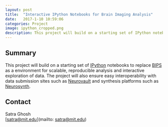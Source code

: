 ```yaml
---
layout: post
title:  "Interactive IPython Notebooks for Brain Imaging Analysis"
date:   2017-1-10 10:59:06
categories: Project
image: ipython_cropped.png
description: This project will build on a starting set of IPython notebooks to replace BIPS
---
```

## Summary
This project will build on a starting set of [IPython](http://ipython.org/notebook.html) notebooks to replace [BIPS](https://github.com/INCF/BrainImagingPipelines) as a environment for scalable, reproducible analysis and interactive exploration of data. The project will also ensure easy interoperability with data submission sites such as [Neurovault](http://brainhack.org/neurovault-org-ni-dm/) and synthesis platforms such as [Neurosynth](http://brainhack.org/neurosynth-org/).


## Contact
Satra Ghosh  
[satra@mit.edu](mailto: satra@mit.edu)  
